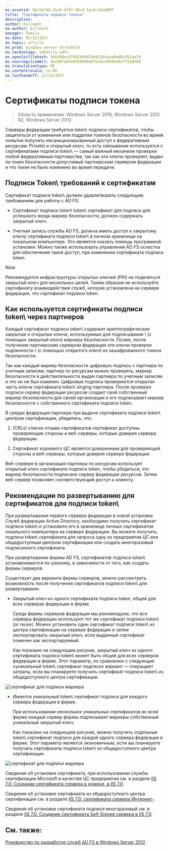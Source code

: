 ```yaml
---
ms.assetid: 98c5ef45-2bcb-4f87-86c8-5ac6c16a6097
title: "Сертификаты подписи токена"
description: 
author: billmath
ms.author: billmath
manager: femila
ms.date: 05/31/2017
ms.topic: article
ms.prod: windows-server-threshold
ms.technology: identity-adfs
ms.openlocfilehash: 84e106ec87861960d7de651b4aaa0e88c952aa79
ms.sourcegitcommit: db290fa07e9d50686667bfba3969e20377548504
ms.translationtype: MT
ms.contentlocale: ru-RU
ms.lasthandoff: 12/12/2017
---
```

# <a name="token-signing-certificates"></a>Сертификаты подписи токена

>Область применения: Windows Server 2016, Windows Server 2012 R2, Windows Server 2012

Серверы федерации требуется token\ подписи сертификатов, чтобы защититься от изменения или подделки токенов безопасности во время попытки получить несанкционированный доступ к федеративным ресурсам. Private\ и открытый ключ, то есть связывание используется с сертификатами подписи token\ — самый важный механизм проверки любой федеративным партнерства, так как эти ключи проверяет, выдан ли токен безопасности допустимый партнерским сервером федерации и что токен не было изменено во время передачи.  
  
## <a name="token-signing-certificate-requirements"></a>Подписи Token\ требований к сертификатам  
Сертификат подписи token\ должен удовлетворять следующим требованиям для работы с AD FS:  
  
-   Сертификат подписи token\ token\ сертификат для подписи для успешного входа маркер безопасности, должен содержать закрытый ключ.  
  
-   Учетная запись службы AD FS, должна иметь доступ к закрытому ключу сертификата подписи token\ в личном хранилище на локальном компьютере. Это является оказать помощь программой установки. Можно также использовать управления AD FS оснастка для обеспечения такой доступ, при изменении сертификата подписи token\.  
  
> [!NOTE]  
> Рекомендуется инфраструктуры открытых ключей \(PKI\) не поделиться закрытый ключ для нескольких целей. Таким образом не используйте сертификату взаимодействия служб, которая установлена на сервере федерации, что сертификат подписи token\.  
  
## <a name="how-token-signing-certificates-are-used-across-partners"></a>Как используется сертификаты подписи token\ через партнеров  
Каждый сертификат подписи token\ содержит криптографические закрытые и открытые ключи, используемые для подписывания \ (с помощью закрытый ключ) маркера безопасности. Позже, после получения партнерским сервером федерации эти ключи проверки подлинности \ (с помощью открытого ключ) из зашифрованного токена безопасности.  
  
Так как каждый маркер безопасности цифровую подпись с партнера по учетным записям, партнер по ресурсам можно проверять, маркер безопасности в действительности выдан партнера по учетным записям и что он не был изменен. Цифровые подписи проверяются открытая часть ключа сертификата token\ singing партнера. После проверки подписи сервер федерации ресурсов создает свой собственный маркер безопасности для своей организации и его подписывает маркер безопасности с собственного сертификата подписи token\.  
  
В средах федерации партнера при выдаче сертификата подписи token\ центром сертификации, убедитесь, что:  
  
1.  \(CRLs\) списки отзыва сертификатов сертификат доступны проверяющие стороны и веб-серверы, которые доверия сервера федерации.  
  
2.  Сертификат корневого ЦС является доверенным для проверяющей стороны и веб-серверы, которые доверия сервера федерации.  
  
Веб-сервере в организации партнера по ресурсам использует открытый ключ сертификата подписи token\, чтобы убедиться, что маркер безопасности подписано сервер федерации ресурсов. Затем веб-сервер позволяет соответствующий доступ к клиенту.  
  
## <a name="deployment-considerations-for-token-signing-certificates"></a>Рекомендации по развертыванию для сертификатов для подписи token\  
При развертывании первого сервера федерации в новой установке Служб федерации Active Directory, необходимо получить сертификат подписи token\ и установите его в хранилище личных сертификатов локального компьютера на сервере федерации. Вы можете получить подписи token\ сертификата для запроса одну из предприятия ЦС или общедоступным центром сертификации или создать многоразовый подписанного сертификата.  
  
При развертывании фермы AD FS, сертификатов подписи token\ устанавливаются по-разному, в зависимости от того, как создать фермы серверов.  
  
Существует два варианта фермы серверов, можно рассмотреть возможность после получения сертификатов подписи token\ для развертывания:  
  
-   Закрытый ключ из одного сертификата подписи token\, общей для всех серверах федерации в ферме.  
  
    Среда фермы серверов федерации мы рекомендуем, что все серверы федерации используют тот же сертификат подписи token\ \(or reuse\). Можно установить один сертификат подписи token\ из центра сертификации на сервере федерации и затем экспортировать закрытый ключ, если выданный сертификат помечен как экспортируемый.  
  
    Как показано на следующем рисунке, закрытый ключ из одного сертификата подписи token\ может быть общей для всех серверов федерации в ферме. Этот параметр, по сравнению с следующие «уникальный token\ сертификат подписи» вариант — сокращает затраты, если вы планируете получить сертификат подписи token\ из общедоступного центра сертификации.  
  
![сертификат для подписи маркера](media/adfs2_fedserver_certstory_3.gif)  
  
-   Имеется уникальный token\ сертификат подписи для каждого сервера федерации в ферме.  
  
    При использовании нескольких уникальных сертификатов во всей ферме каждый сервер фермы подписывает маркеры собственный уникальный закрытый ключ.  
  
    Как показано на следующем рисунке, можно получить отдельные token\ сертификат подписи для каждой одного сервера федерации в ферме. Этот параметр является экономичным, если вы планируете получать сертификаты подписи token\ из общедоступного центра сертификации.  
  
![сертификат для подписи маркера](media/adfs2_fedserver_certstory_4.gif)  
  
Сведения об установке сертификата, при использовании службы сертификации Microsoft в качестве ЦС предприятия см. в разделе [IIS 7.0: Создание сертификата сервера в домене, в IIS 7.0](https://go.microsoft.com/fwlink/?LinkId=108548).  
  
Сведения об установке сертификата из общедоступного центра сертификации см. в разделе [IIS 7.0: сертификата сервера Интернет-](https://go.microsoft.com/fwlink/?LinkId=108549).  
  
Сведения об установке сертификата подписи многоразовый см. в разделе [IIS 7.0: Создание сертификата Self\-Signed сервера в IIS 7.0](https://go.microsoft.com/fwlink/?LinkID=108271).  
  
## <a name="see-also"></a>См. также:
[Руководство по разработке служб AD FS в Windows Server 2012](AD-FS-Design-Guide-in-Windows-Server-2012.md)

